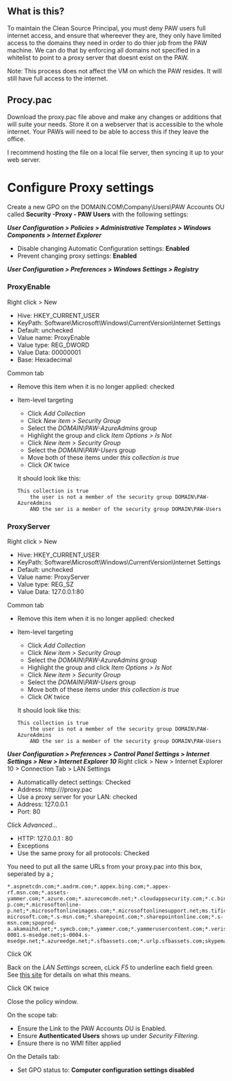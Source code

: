 ## What is this?
To maintain the Clean Source Principal, you must deny PAW users full internet access, and ensure that whereever they are, they only have limited access to the domains they need in order to do thier job from the PAW machine.  We can do that by enforcing all domains not specified in a whitelist to point to a proxy server that doesnt exist on the PAW.

Note: This process does not affect the VM on which the PAW resides.  It will still have full access to the internet.

## Procy.pac
Download the proxy.pac file above and make any changes or additions that will suite your needs.  Store it on a webserver that is accessible to the whole internet.  Your PAWs will need to be able to access this if they leave the office.

I recommend hosting the file on a local file server, then syncing it up to your web server.

# Configure Proxy settings

Create a new GPO on the DOMAIN.COM\Company\Users\PAW Accounts OU called **Security -Proxy - PAW Users** with the following settings:

***User Configuration > Policies > Administrative Templates > Windows Components > Internet Explorer***
* Disable changing Automatic Configuration settings: **Enabled**
* Prevent changing proxy settings: **Enabled**

***User Configuration > Preferences > Windows Settings > Registry***

### ProxyEnable
Right click > New
* Hive: HKEY_CURRENT_USER
* KeyPath: Software\Microsoft\Windows\CurrentVersion\Internet Settings
* Default: unchecked
* Value name: ProxyEnable
* Value type: REG_DWORD
* Value Data: 00000001
* Base: Hexadecimal

Common tab
* Remove this item when it is no longer applied: checked
* Item-level targeting
	* Click *Add Collection*
	* Click *New item > Security Group* 
	* Select the *DOMAIN\PAW-AzureAdmins* group
	* Highlight the group and click *Item Options > Is Not*
	* Click *New item > Security Group* 
	* Select the *DOMAIN\PAW-Users* group
	* Move both of these items under *this collection is true*
	* Click *OK* twice

	It should look like this:
	```
	This collection is true
		the user is not a member of the security group DOMAIN\PAW-AzureAdmins
		AND the ser is a member of the security group DOMAIN\PAW-Users
	```

### ProxyServer
Right click > New
* Hive: HKEY_CURRENT_USER
* KeyPath: Software\Microsoft\Windows\CurrentVersion\Internet Settings
* Default: unchecked
* Value name: ProxyServer
* Value type: REG_SZ
* Value Data: 127.0.0.1:80

Common tab
* Remove this item when it is no longer applied: checked
* Item-level targeting
	* Click *Add Collection*
	* Click *New item > Security Group* 
	* Select the *DOMAIN\PAW-AzureAdmins* group
	* Highlight the group and click *Item Options > Is Not*
	* Click *New item > Security Group* 
	* Select the *DOMAIN\PAW-Users* group
	* Move both of these items under *this collection is true*
	* Click *OK* twice

	It should look like this:
	```
	This collection is true
		the user is not a member of the security group DOMAIN\PAW-AzureAdmins
		AND the ser is a member of the security group DOMAIN\PAW-Users
	```

***User Configuration > Preferences > Control Panel Settings > Internet Settings > New > Internet Explorer 10***
Right click > New > Internet Explorer 10 > Connection Tab > LAN Settings
* Automaticallly detect settings: Checked
* Address: http://<your url>/proxy.pac
* Use a proxy server for your LAN: checked
* Address: 127.0.0.1
* Port: 80

Click *Advanced...*
* HTTP: 127.0.0.1 : 80
* Exceptions
* Use the same proxy for all protocols: Checked

You need to put all the same URLs from your proxy.pac into this box, seperated by a ***;***

```
*.aspnetcdn.com;*.aadrm.com;*.appex.bing.com;*.appex-rf.msn.com;*.assets-yammer.com;*.azure.com;*.azurecomcdn.net;*.cloudappsecurity.com;*.c.bing.com;*.gfx.ms;*.live.com;*.live.net;*.lync.com;maodatafeedsservice.cloudapp.net;*.microsoft.com;*.microsoftonline.com;*.microsoftonline-p.com;*.microsoftonline-p.net;*.microsoftonlineimages.com;*.microsoftonlinesupport.net;ms.tific.com;*.msecnd.net;*.msedge.net;*.msft.net;*.msocdn.com;*.onenote.com;*.outlook.com;*.office365.com;*.office.com;*.office.net;*.onmicrosoft.com;partnerservices.getmicrosoftkey.com;*.passport.net;*.phonefactor.net;*.s-microsoft.com;*.s-msn.com;*.sharepoint.com;*.sharepointonline.com;*.s-msn.com;spoprod-a.akamaihd.net;*.symcb.com;*.yammer.com;*.yammerusercontent.com;*.verisign.com;*.windows.com;*.windows.net;*.windowsazure.com;*.windowsupdate.com;*.upwell.com;*.alliancehealth.com;*.ingrammed.com;ingrammedical.com;*.lync.com;*.cqd.lync.com;*.infra.lync.com;*.online.lync.com;*.resources.lync.com;*.config.skype.com;*.skypeforbusiness.com;*.pipe.aria.microsoft.com;config.edge.skype.com;pipe.skype.com;s-0001.s-msedge.net;s-0004.s-msedge.net;*.azureedge.net;*.sfbassets.com;*.urlp.sfbassets.com;skypemaprdsitus.trafficmanager.net;quicktips.skypeforbusiness.com;swx.cdn.skype.com;*.api.skype.com;*.users.storage.live.com;skypegraph.skype.com;*.broadcast.skype.com;broadcast.skype.com;browser.pipe.aria.microsoft.com;aka.ms;amp.azure.net;*.keydelivery.mediaservices.windows.net;*.msecnd.net;*.streaming.mediaservices.windows.net;ajax.aspnetcdn.com;mlccdn.blob.core.windows.net;crl.godaddy.com
```

Click OK

Back on the *LAN Settings* screen, cLick *F5* to underline each field green.  See [this site](https://blogs.technet.microsoft.com/grouppolicy/2008/10/13/red-green-gp-preferences-doesnt-work-even-though-the-policy-applied-and-after-gpupdate-force/) for details on what this means.

Click OK twice

Close the policy window.

On the scope tab:
* Ensure the Link to the PAW Accounts OU is Enabled.
* Ensure **Authenticated Users** shows up under *Security Filtering*.
* Ensure there is no WMI filter applied

On the Details tab:
* Set GPO status to: **Computer configuration settings disabled**